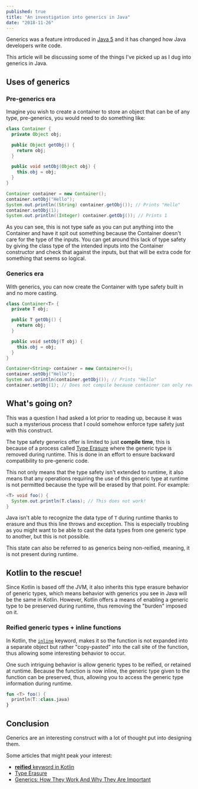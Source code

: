 ```yaml
---
published: true
title: "An investigation into generics in Java"
date: "2018-11-26"
---
```

Generics was a feature introduced in [Java 5](https://en.wikipedia.org/wiki/Generics_in_Java) and it has changed how 
Java developers write code.

This article will be discussing some of the things I've picked up as I dug into generics in Java.

## Uses of generics
### Pre-generics era
Imagine you wish to create a container to store an object that can be of any type, pre-generics, you would need to do 
something like:

```java
class Container {
  private Object obj;

  public Object getObj() {
    return obj;
  }

  public void setObj(Object obj) {
    this.obj = obj;
  } 
}

Container container = new Container();
container.setObj("Hello");
System.out.println((String) container.getObj()); // Prints "Hello"
container.setObj(1);
System.out.println((Integer) container.getObj()); // Prints 1
```

As you can see, this is not type safe as you can put anything into the Container and have it spit out something 
because the Container doesn't care for the type of the inputs. You can get around this lack of type safety by giving 
the class type of the intended inputs into the Container constructor and check that against the inputs, but that will
be extra code for something that seems so logical.

### Generics era
With generics, you can now create the Container with type safety built in and no more casting.

```java
class Container<T> {
  private T obj;

  public T getObj() {
    return obj;
  }

  public void setObj(T obj) {
    this.obj = obj;
  }
}

Container<String> container = new Container<>();
container.setObj("Hello");
System.out.println(container.getObj()); // Prints "Hello"
container.setObj(1); // Does not compile because container can only receive Strings
```

## What's going on?
This was a question I had asked a lot prior to reading up, because it was such a mysterious process that I could somehow
enforce type safety just with this construct.

The type safety generics offer is limited to just **compile time**, this is because of a process called [Type Erasure](https://docs.oracle.com/javase/tutorial/java/generics/erasure.html) where the generic type
is removed during runtime. This is done in an effort to ensure backward compatibility to pre-generic code. 

This not only means that the type safety isn't extended to runtime, it also means that any operations requiring the use
of this generic type at runtime is not permitted because the type will be erased by that point. For example:

```java
<T> void foo() {
  System.out.println(T.class); // This does not work!
} 
```

Java isn't able to recognize the data type of `T` during runtime thanks to erasure and thus this line throws and
exception. This is especially troubling as you might want to be able to cast the data types from one generic type to
another, but this is not possible.

This state can also be referred to as generics being non-reified, meaning, it is not present during runtime.

## Kotlin to the rescue!
Since Kotlin is based off the JVM, it also inherits this type erasure behavior of generic types, which means behavior
with generics you see in Java will be the same in Kotlin. However, Kotlin offers a means of enabling a generic type to
be preserved during runtime, thus removing the "burden" imposed on it.

### Reified generic types + inline functions
In Kotlin, the [`inline`](https://kotlinlang.org/docs/reference/inline-functions.html) keyword, makes it so the function 
is not expanded into a separate object but rather "copy-pasted" into the call site of the function, thus allowing some
interesting behavior to occur.

One such intriguing behavior is allow generic types to be reified, or retained at runtime. Because the function is now
inline, the generic type given to the function can be preserved, thus, allowing you to access the generic type 
information during runtime.

```kotlin
fun <T> foo() {
  println(T::class.java)
}
```

## Conclusion
Generics are an interesting construct with a lot of thought put into designing them.

Some articles that might peak your interest:
* [**reified** keyword in Kotlin](https://kotlinlang.org/docs/reference/inline-functions.html#reified-type-parameters)
* [Type Erasure](https://docs.oracle.com/javase/tutorial/java/generics/erasure.html)
* [Generics: How They Work And Why They Are Important](https://www.oracle.com/technetwork/articles/java/juneau-generics-2255374.html)
